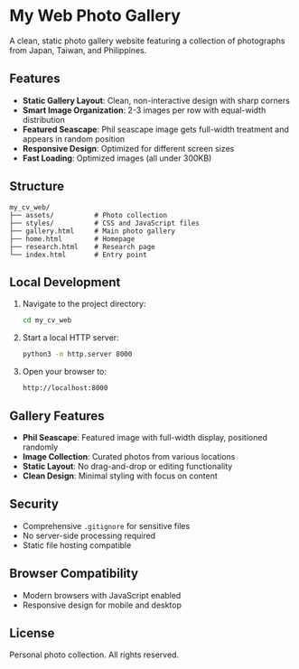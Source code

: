 # My Web Photo Gallery

A clean, static photo gallery website featuring a collection of photographs from Japan, Taiwan, and Philippines.

## Features

- **Static Gallery Layout**: Clean, non-interactive design with sharp corners
- **Smart Image Organization**: 2-3 images per row with equal-width distribution
- **Featured Seascape**: Phil seascape image gets full-width treatment and appears in random position
- **Responsive Design**: Optimized for different screen sizes
- **Fast Loading**: Optimized images (all under 300KB)

## Structure

```
my_cv_web/
├── assets/          # Photo collection
├── styles/          # CSS and JavaScript files
├── gallery.html     # Main photo gallery
├── home.html        # Homepage
├── research.html    # Research page
└── index.html       # Entry point
```

## Local Development

1. Navigate to the project directory:
   ```bash
   cd my_cv_web
   ```

2. Start a local HTTP server:
   ```bash
   python3 -m http.server 8000
   ```

3. Open your browser to:
   ```
   http://localhost:8000
   ```

## Gallery Features

- **Phil Seascape**: Featured image with full-width display, positioned randomly
- **Image Collection**: Curated photos from various locations
- **Static Layout**: No drag-and-drop or editing functionality
- **Clean Design**: Minimal styling with focus on content

## Security

- Comprehensive `.gitignore` for sensitive files
- No server-side processing required
- Static file hosting compatible

## Browser Compatibility

- Modern browsers with JavaScript enabled
- Responsive design for mobile and desktop

## License

Personal photo collection. All rights reserved. 